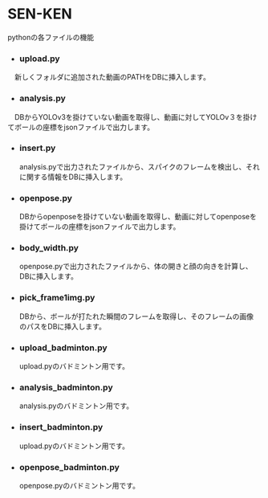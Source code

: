 # SEN-KEN

pythonの各ファイルの機能

- ### upload.py  
　新しくフォルダに追加された動画のPATHをDBに挿入します。  

- ### analysis.py  
　DBからYOLOv3を掛けていない動画を取得し、動画に対してYOLOv３を掛けてボールの座標をjsonファイルで出力します。  

- ### insert.py  
  analysis.pyで出力されたファイルから、スパイクのフレームを検出し、それに関する情報をDBに挿入します。 

- ### openpose.py  
  DBからopenposeを掛けていない動画を取得し、動画に対してopenposeを掛けてボールの座標をjsonファイルで出力します。  

- ### body_width.py    
  openpose.pyで出力されたファイルから、体の開きと顔の向きを計算し、DBに挿入します。  

- ### pick_frame1img.py  
   DBから、ボールが打たれた瞬間のフレームを取得し、そのフレームの画像のパスをDBに挿入します。  

- ### upload_badminton.py  
  upload.pyのバドミントン用です。  
  
- ### analysis_badminton.py  
  analysis.pyのバドミントン用です。  
  
- ### insert_badminton.py  
  upload.pyのバドミントン用です。  
  
- ### openpose_badminton.py  
  openpose.pyのバドミントン用です。  
